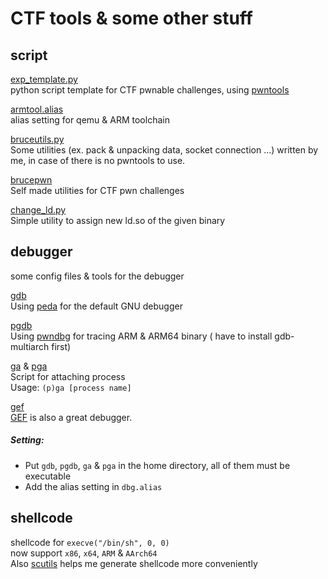 # CTF tools & some other stuff
## script
[exp_template.py](https://github.com/bruce30262/CTF/blob/master/script/exp_template.py)  
python script template for CTF pwnable challenges, using [pwntools](https://github.com/Gallopsled/pwntools)  

[armtool.alias](https://github.com/bruce30262/CTF/blob/master/script/armtool.alias)  
alias setting for qemu & ARM toolchain

[bruceutils.py](https://github.com/bruce30262/CTF/blob/master/script/bruceutils.py)  
Some utilities (ex. pack & unpacking data, socket connection ...) written by me, in case of there is no pwntools to use.  

[brucepwn](https://github.com/bruce30262/CTF/blob/master/script/brucepwn/brucepwn/brucepwn.py)  
Self made utilities for CTF pwn challenges  

[change_ld.py](https://github.com/bruce30262/CTF/blob/master/script/change_ld.py)  
Simple utility to assign new ld.so of the given binary

## debugger
some config files & tools for the debugger  
  
[gdb](https://github.com/bruce30262/CTF/blob/master/debugger/gdb)  
Using [peda](https://github.com/bruce30262/peda) for the default GNU debugger  

[pgdb](https://github.com/bruce30262/CTF/blob/master/debugger/pgdb)  
Using [pwndbg](https://github.com/pwndbg/pwndbg) for tracing ARM & ARM64 binary ( have to install gdb-multiarch first)  

[ga](https://github.com/bruce30262/CTF/blob/master/debugger/ga) & [pga](https://github.com/bruce30262/CTF/blob/master/debugger/pga)  
Script for attaching process  
Usage: `(p)ga [process name]`

[gef](https://github.com/bruce30262/CTF/blob/master/debugger/gef)  
[GEF](https://github.com/hugsy/gef) is also a great debugger.

##### Setting:  
* Put `gdb`, `pgdb`, `ga` & `pga` in the home directory, all of them must be executable  
* Add the alias setting in `dbg.alias`

## shellcode
 shellcode for `execve("/bin/sh", 0, 0)`  
 now support `x86`, `x64`, `ARM` & `AArch64`  
 Also [scutils](https://github.com/bruce30262/CTF/tree/master/shellcode/utils) helps me generate shellcode more conveniently
